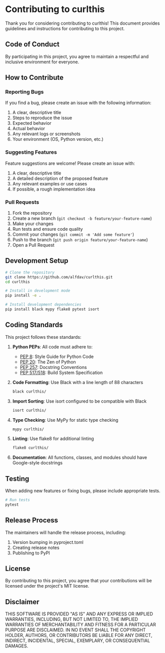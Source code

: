 # Contributing to curlthis

Thank you for considering contributing to curlthis! This document provides guidelines and instructions for contributing to this project.

## Code of Conduct

By participating in this project, you agree to maintain a respectful and inclusive environment for everyone.

## How to Contribute

### Reporting Bugs

If you find a bug, please create an issue with the following information:

1. A clear, descriptive title
2. Steps to reproduce the issue
3. Expected behavior
4. Actual behavior
5. Any relevant logs or screenshots
6. Your environment (OS, Python version, etc.)

### Suggesting Features

Feature suggestions are welcome! Please create an issue with:

1. A clear, descriptive title
2. A detailed description of the proposed feature
3. Any relevant examples or use cases
4. If possible, a rough implementation idea

### Pull Requests

1. Fork the repository
2. Create a new branch (`git checkout -b feature/your-feature-name`)
3. Make your changes
4. Run tests and ensure code quality
5. Commit your changes (`git commit -m 'Add some feature'`)
6. Push to the branch (`git push origin feature/your-feature-name`)
7. Open a Pull Request

## Development Setup

```bash
# Clone the repository
git clone https://github.com/alfdav/curlthis.git
cd curlthis

# Install in development mode
pip install -e .

# Install development dependencies
pip install black mypy flake8 pytest isort
```

## Coding Standards

This project follows these standards:

1. **Python PEPs**: All code must adhere to:
   - [PEP 8](https://www.python.org/dev/peps/pep-0008/): Style Guide for Python Code
   - [PEP 20](https://www.python.org/dev/peps/pep-0020/): The Zen of Python
   - [PEP 257](https://www.python.org/dev/peps/pep-0257/): Docstring Conventions
   - [PEP 517/518](https://www.python.org/dev/peps/pep-0517/): Build System Specification

2. **Code Formatting**: Use Black with a line length of 88 characters
   ```bash
   black curlthis/
   ```

3. **Import Sorting**: Use isort configured to be compatible with Black
   ```bash
   isort curlthis/
   ```

4. **Type Checking**: Use MyPy for static type checking
   ```bash
   mypy curlthis/
   ```

5. **Linting**: Use flake8 for additional linting
   ```bash
   flake8 curlthis/
   ```

6. **Documentation**: All functions, classes, and modules should have Google-style docstrings

## Testing

When adding new features or fixing bugs, please include appropriate tests.

```bash
# Run tests
pytest
```

## Release Process

The maintainers will handle the release process, including:

1. Version bumping in pyproject.toml
2. Creating release notes
3. Publishing to PyPI

## License

By contributing to this project, you agree that your contributions will be licensed under the project's MIT license.

## Disclaimer

THIS SOFTWARE IS PROVIDED "AS IS" AND ANY EXPRESS OR IMPLIED WARRANTIES, INCLUDING, BUT NOT LIMITED TO, THE IMPLIED WARRANTIES OF MERCHANTABILITY AND FITNESS FOR A PARTICULAR PURPOSE ARE DISCLAIMED. IN NO EVENT SHALL THE COPYRIGHT HOLDER, AUTHORS, OR CONTRIBUTORS BE LIABLE FOR ANY DIRECT, INDIRECT, INCIDENTAL, SPECIAL, EXEMPLARY, OR CONSEQUENTIAL DAMAGES.